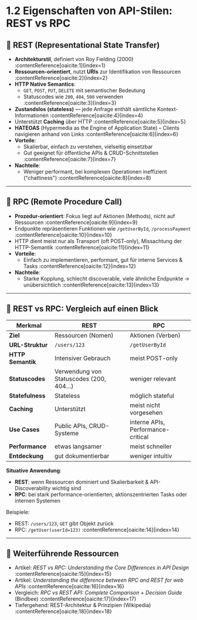 # 1.2 Eigenschaften von API-Stilen: REST vs RPC

## 🔹 REST (Representational State Transfer)

- **Architekturstil**, definiert von Roy Fielding (2000) :contentReference[oaicite:1]{index=1}  
- **Ressourcen-orientiert**, nutzt **URIs** zur Identifikation von Ressourcen :contentReference[oaicite:2]{index=2}  
- **HTTP Native Semantics**:
  - `GET`, `POST`, `PUT`, `DELETE` mit semantischer Bedeutung  
  - Statuscodes wie `200`, `404`, `500` verwenden :contentReference[oaicite:3]{index=3}  
- **Zustandslos (stateless)** — jede Anfrage enthält sämtliche Kontext-Informationen :contentReference[oaicite:4]{index=4}  
- Unterstützt **Caching** über HTTP :contentReference[oaicite:5]{index=5}  
- **HATEOAS** (Hypermedia as the Engine of Application State) – Clients navigieren anhand von Links :contentReference[oaicite:6]{index=6}  
- **Vorteile**:
  - Skalierbar, einfach zu verstehen, vielseitig einsetzbar  
  - Gut geeignet für öffentliche APIs & CRUD-Schnittstellen :contentReference[oaicite:7]{index=7}  
- **Nachteile**:
  - Weniger performant, bei komplexen Operationen ineffizient ("chattiness") :contentReference[oaicite:8]{index=8}  

---

## 🔹 RPC (Remote Procedure Call)

- **Prozedur-orientiert**: Fokus liegt auf Aktionen (Methods), nicht auf Ressourcen :contentReference[oaicite:9]{index=9}  
- Endpunkte repräsentieren Funktionen wie `/getUserById`, `/processPayment` :contentReference[oaicite:10]{index=10}  
- HTTP dient meist nur als Transport (oft POST-only), Missachtung der HTTP-Semantik :contentReference[oaicite:11]{index=11}  
- **Vorteile**:
  - Einfach zu implementieren, performant, gut für interne Services & Tasks :contentReference[oaicite:12]{index=12}  
- **Nachteile**:
  - Starke Kopplung, schlecht discoverable, viele ähnliche Endpunkte → unübersichtlich :contentReference[oaicite:13]{index=13}  

---

## 🔹 REST vs RPC: Vergleich auf einen Blick

| Merkmal              | REST                   | RPC                        |
|----------------------|------------------------|----------------------------|
| **Ziel**             | Ressourcen (Nomen)     | Aktionen (Verben)          |
| **URL-Struktur**     | `/users/123`           | `/getUserById`             |
| **HTTP Semantik**    | Intensiver Gebrauch    | meist POST-only            |
| **Statuscodes**      | Verwendung von Statuscodes (200, 404…) | weniger relevant |
| **Statefulness**     | Stateless              | möglich stateful           |
| **Caching**          | Unterstützt            | meist nicht vorgesehen     |
| **Use Cases**        | Public APIs, CRUD-Systeme | interne APIs, Performance-critical |
| **Performance**      | etwas langsamer        | meist schneller            |
| **Entdeckung**       | gut dokumentierbar     | weniger intuitiv           |

**Situative Anwendung**:
- **REST**: wenn Ressourcen dominiert und Skalierbarkeit & API-Discoverability wichtig sind  
- **RPC**: bei stark performance-orientierten, aktionszentrierten Tasks oder internen Systemen  

Beispiele:
- REST: `/users/123`, `GET` gibt Objekt zurück  
- RPC: `/getUser(userId=123)` :contentReference[oaicite:14]{index=14}  

---

## 🔹 Weiterführende Ressourcen

- Artikel: *REST vs RPC: Understanding the Core Differences in API Design* :contentReference[oaicite:15]{index=15}  
- Artikel: *Understanding the difference between RPC and REST for web APIs* :contentReference[oaicite:16]{index=16}  
- Vergleich: *RPC vs REST API: Complete Comparison + Decision Guide* (Bindbee) :contentReference[oaicite:17]{index=17}  
- Tiefergehend: REST-Architektur & Prinzipien (Wikipedia) :contentReference[oaicite:18]{index=18}  

